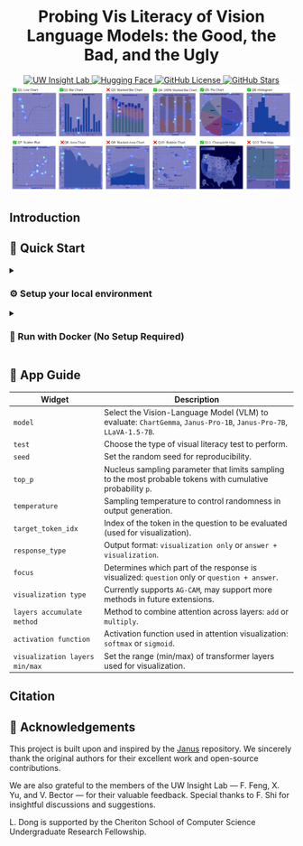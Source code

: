 <!-- markdownlint-disable first-line-h1 -->
<!-- markdownlint-disable html -->
<!-- markdownlint-disable no-duplicate-header -->

<div align="center">
    <h1>Probing Vis Literacy of Vision Language Models: the Good, the Bad, and the Ugly</h1>
</div>

<div align="center">
    <a href="https://www.uw-insight-lab.com/" target="_blank">
        <img src="https://img.shields.io/badge/UW Insight Lab-Homepage-blue" alt="UW Insight Lab" />
    </a>
    <a href="https://huggingface.co/uw-insight-lab" target="_blank">
        <img src="https://img.shields.io/badge/HuggingFace-UW Insight Lab-yellow?logo=huggingface" alt="Hugging Face" />
    </a>
    <a href="https://github.com/AustingDong/Probing-Vis-Literacy-of-VLMs/blob/main/LICENSE" target="_blank">
        <img src="https://img.shields.io/github/license/AustingDong/Probing-Vis-Literacy-of-VLMs" alt="GitHub License" />
    </a>
    <a href="https://github.com/AustingDong/Probing-Vis-Literacy-of-VLMs/stargazers" target="_blank">
        <img src="https://img.shields.io/github/stars/AustingDong/Probing-Vis-Literacy-of-VLMs?style=social" alt="GitHub Stars"/>
    </a>
</div>

<div align="center">
    <img src="images/result_examples/chart_types_horizontal.png" alt="Example Preview" />
</div>

## Introduction

## 🚀 Quick Start

<details>
<summary><h3>⚙️ Setup your local environment</h3></summary>

### Install Dependencies

```shell
pip install --no-cache-dir --user -e .
pip install --no-cache-dir --user -r /code/requirements-gradio.txt
```

### Launch the Gradio App

```shell
gradio app.py
```

</details>

<details>
<summary><h3>🐋 Run with Docker (No Setup Required)</h3></summary>

You can also build and run the app in an isolated Docker container:

```shell
docker build -t probing-vis-literacy .
docker run -p 7860:7860 probing-vis-literacy
```

</details>

## 🧭 App Guide

<div align="center">

| Widget | Description |
|--------|-------------|
| `model` | Select the Vision-Language Model (VLM) to evaluate: `ChartGemma`, `Janus-Pro-1B`, `Janus-Pro-7B`, `LLaVA-1.5-7B`. |
| `test` | Choose the type of visual literacy test to perform. |
| `seed` | Set the random seed for reproducibility. |
| `top_p` | Nucleus sampling parameter that limits sampling to the most probable tokens with cumulative probability `p`. |
| `temperature` | Sampling temperature to control randomness in output generation. |
| `target_token_idx` | Index of the token in the question to be evaluated (used for visualization). |
| `response_type` | Output format: `visualization only` or `answer + visualization`. |
| `focus` | Determines which part of the response is visualized: `question` only or `question + answer`. |
| `visualization type` | Currently supports `AG-CAM`, may support more methods in future extensions. |
| `layers accumulate method` | Method to combine attention across layers: `add` or `multiply`. |
| `activation function` | Activation function used in attention visualization: `softmax` or `sigmoid`. |
| `visualization layers min/max` | Set the range (min/max) of transformer layers used for visualization. |

</div>

## Citation

## 🙏 Acknowledgements

This project is built upon and inspired by the [Janus](https://github.com/deepseek-ai/Janus) repository. We sincerely thank the original authors for their excellent work and open-source contributions.

We are also grateful to the members of the UW Insight Lab — F. Feng, X. Yu, and V. Bector — for their valuable feedback. Special thanks to F. Shi for insightful discussions and suggestions.

L. Dong is supported by the Cheriton School of Computer Science Undergraduate Research Fellowship.
